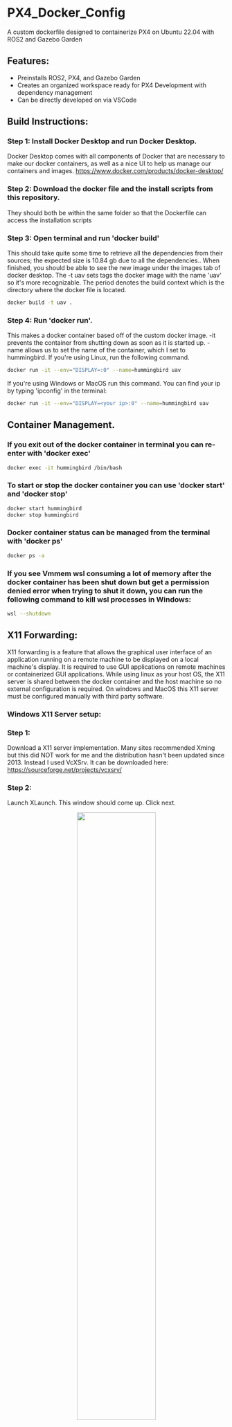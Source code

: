 # PX4_Docker_Config
A custom dockerfile designed to containerize PX4 on Ubuntu 22.04 with ROS2 and Gazebo Garden

## Features:
* Preinstalls ROS2, PX4, and Gazebo Garden
* Creates an organized workspace ready for PX4 Development with dependency management
* Can be directly developed on via VSCode


## Build Instructions:
### Step 1: Install Docker Desktop and run Docker Desktop. 
Docker Desktop comes with all components of Docker that are necessary to make our docker containers, as well as a nice UI to help us manage our containers and images. 
https://www.docker.com/products/docker-desktop/
### Step 2: Download the docker file and the install scripts from this repository. 
They should both be within the same folder so that the Dockerfile can access the installation scripts
### Step 3: Open terminal and run 'docker build'
This should take quite some time to retrieve all the dependencies from their sources; the expected size is 10.84 gb due to all the dependencies.. When finished, you should be able to see the new image under the images tab of docker desktop. The -t uav sets tags the docker image with the name 'uav' so it's more recognizable. The period denotes the build context which is the directory where the docker file is located.
``` bash
docker build -t uav .
```
### Step 4: Run 'docker run'.
This makes a docker container based off of the custom docker image. -it prevents the container from shutting down as soon as it is started up. -name allows us to set the name of the container, which I set to hummingbird. If you're using Linux, run the following command.
``` bash
docker run -it --env="DISPLAY=:0" --name=hummingbird uav
```
If you're using Windows or MacOS run this command. You can find your ip by typing 'ipconfig' in the terminal:
``` bash
docker run -it --env="DISPLAY=<your ip>:0" --name=hummingbird uav
```

## Container Management. 
### If you exit out of the docker container in terminal you can re-enter with 'docker exec'
``` bash
docker exec -it hummingbird /bin/bash
```
### To start or stop the docker container you can use 'docker start' and 'docker stop'
``` bash
docker start hummingbird
docker stop hummingbird
```
### Docker container status can be managed from the terminal with 'docker ps'
``` bash
docker ps -a
```
### If you see Vmmem wsl consuming a lot of memory after the docker container has been shut down but get a permission denied error when trying to shut it down, you can run the following command to kill wsl processes in Windows:
``` bash
wsl --shutdown
```

## X11 Forwarding:
X11 forwarding is a feature that allows the graphical user interface of an application running on a remote machine to be displayed on a local machine's display. It is required to use GUI applications on remote machines or containerized GUI applications. While using linux as your host OS, the X11 server is shared between the docker container and the host machine so no external configuration is required. On windows and MacOS this X11 server must be configured manually with third party software. 

### Windows X11 Server setup:
### Step 1:
Download a X11 server implementation. Many sites recommended Xming but this did NOT work for me and the distribution hasn't been updated since 2013. Instead I used VcXSrv. It can be downloaded here: https://sourceforge.net/projects/vcxsrv/
### Step 2: 
Launch XLaunch. This window should come up. Click next.
<p align="center">
<img width="60%" height="auto" src="https://github.com/saiccoumar/PX4_Docker_Config/assets/55699636/8957d2fe-c769-44f0-901e-d9cc29eb110d">
</p>

### Step 3: 
Continue with Start no client and click next. 
<p align="center">
<img width="60%" height="auto" src="https://github.com/saiccoumar/PX4_Docker_Config/assets/55699636/8957d2fe-c769-44f0-901e-d9cc29eb110d">
</p>

### Step 4: 
In Extra settings click Disable access control as well as clipboard and Native opengl. 
<p align="center">
<img width="60%" height="auto" src="https://github.com/saiccoumar/PX4_Docker_Config/assets/55699636/47d82115-4d4f-4c04-b761-2466e229ccd5">
</p>

### Step 5:
Click Save Configuration and save it to your desktop. This way you won't need to redo the launch process and can start a server with the config shortcut. 
<p align="center">
<img width="60%" height="auto" src="https://github.com/saiccoumar/PX4_Docker_Config/assets/55699636/c0ced88b-b942-4b99-ae66-06234227f37b">
</p>

### Closing the Xserver: 
While there might be another built in way to do this, I keep task manager open and close the VcXsrv server through task manager. Watching task manager can help keep track of the high RAM usage that comes with Xservers. The Xserver will also shut down when the computer running it shuts down and does not automatically start up. 
<p align="center">
<img width="60%" height="auto" src="[https://github.com/saiccoumar/PX4_Docker_Config/assets/55699636/c0ced88b-b942-4b99-ae66-06234227f37b](https://github.com/saiccoumar/PX4_Docker_Config/assets/55699636/3b5074ad-54ff-4862-b11b-84dfa6c8e01d))">
</p>

### MacOS X11 Server setup:
In progress. The recommended Xserver software is Xquartz.

## Connecting Visual Studio Code to the Docker container:
If you have visual studio code on the host machine, you can directly develop on the docker container. I found it to be objectively the best experience for development on the container and it doesn't consume container resources heavily as using an IDE on the container.

### Step 1: Download VSC
Follow these instructions to download Visual Studio Code: https://code.visualstudio.com/download 
### Step 2: Download Dev Containers extension
![Screenshot 2023-06-27 193614](https://github.com/saiccoumar/PX4_Docker_Config/assets/55699636/d101f5c0-2c9d-4abf-9b12-0c022f8fbe97)

### Step 3: Press Ctrl+Shift+P or Cmd+Shift+P to open your command pallete in VSC 
![Screenshot 2023-06-27 193814](https://github.com/saiccoumar/PX4_Docker_Config/assets/55699636/6f5c0600-12ee-46f2-a8a7-7a1108b73f10)

### Step 4: Search for "Attach to Running Container..." 
![Screenshot 2023-06-27 193932](https://github.com/saiccoumar/PX4_Docker_Config/assets/55699636/f6939b4c-3d39-44ad-bbc4-020662f4ccef)

### Step 5: VSC will display a list of running Docker containers. Choose the container you're developing on 

![Screenshot 2023-06-27 194108](https://github.com/saiccoumar/PX4_Docker_Config/assets/55699636/7762016b-1a15-48cc-8fbc-9a06d9b947a2)

### Ex: 
Once you select your container VSC should open a window so you can develop on this container like it's your machine. The output should look like the example below, and you can open a terminal to test it by right clicking on the file explorer. You can see I used the cat command on my file test.txt and it outputted the result to the terminal. You can also see the profile in the terminal is that of the docker container user (it won't be root in our project workspace). This makes it easier to run multiple processes as well for our project!  

![GetImage](https://github.com/saiccoumar/PX4_Docker_Config/assets/55699636/d0f1116d-d131-4911-85a0-cbdd963bc35d)

## Starting Your First Project:
### Run the Microagent:
``` bash
MicroXRCEAgent udp4 -p 888
```
### Start Gazebo:
Run default:
``` bash
make px4_sitl gz_x500 
```
Copying a custom environment into PX4:
``` bash
docker cp <source_file> <docker_container_id>:/home/user/Work/PX4/Tools/simulation/gz/worlds/<source_file>
```
Run Advanced Settings:
``` bash
PX4_SYS_AUTOSTART=4001 PX4_GZ_MODEL=x500 PX4_GZ_WORLD=model ./build/px4_sitl_default/bin/px4 
```
### Start ROS2:
```bash
source /opt/ros/humble/setup.bash  
source install/local_setup.bash  
ros2 launch px4_ros_com sensor_combined_listener.launch.py
```


#### Original Work: https://github.com/zp-yang/visnet-docker. 
#### I modified it and updated the scripts generalize the use and to match the PX4 ROS2 user guide found here: https://docs.px4.io/main/en/ros/ros2_comm.html

